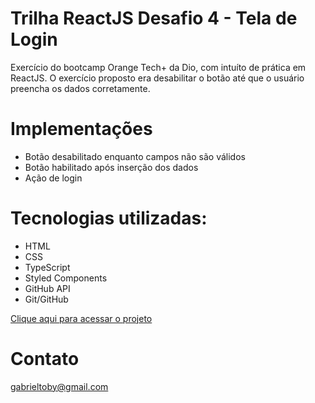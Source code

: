 # Trilha ReactJS Desafio 4 - Tela de Login

Exercício do bootcamp Orange Tech+ da Dio, com intuíto de prática em ReactJS. O exercício proposto era desabilitar o botão até que o usuário preencha os dados corretamente.

# Implementações
- Botão desabilitado enquanto campos não são válidos
- Botão habilitado após inserção dos dados
- Ação de login

# Tecnologias utilizadas:
- HTML
- CSS
- TypeScript
- Styled Components
- GitHub API
- Git/GitHub

[Clique aqui para acessar o projeto](https://axlbr.github.io/trilha-react-desafio-4-master/)

# Contato
gabrieltoby@gmail.com

